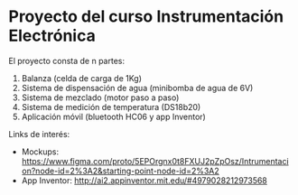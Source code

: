 # Proyecto del curso Instrumentación Electrónica

El proyecto consta de n partes:
1. Balanza (celda de carga de 1Kg)
2. Sistema de dispensación de agua (minibomba de agua de 6V)
3. Sistema de mezclado (motor paso a paso)
4. Sistema de medición de temperatura (DS18b20)
5. Aplicación móvil (bluetooth HC06 y app Inventor)

Links de interés:
* Mockups: https://www.figma.com/proto/5EPOrgnx0t8FXUJ2pZpOsz/Intrumentacion?node-id=2%3A2&starting-point-node-id=2%3A2
* App Inventor: http://ai2.appinventor.mit.edu/#4979028212973568
